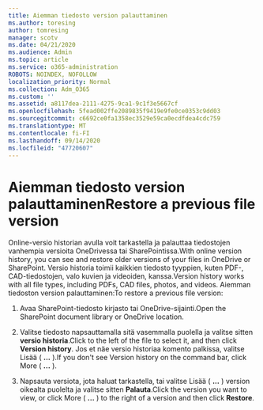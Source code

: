 ```yaml
---
title: Aiemman tiedosto version palauttaminen
ms.author: toresing
author: tomresing
manager: scotv
ms.date: 04/21/2020
ms.audience: Admin
ms.topic: article
ms.service: o365-administration
ROBOTS: NOINDEX, NOFOLLOW
localization_priority: Normal
ms.collection: Adm_O365
ms.custom: ''
ms.assetid: a8117dea-2111-4275-9ca1-9c1f3e5667cf
ms.openlocfilehash: 5fead002ffe2089835f9419e9fe0ce0353c9dd03
ms.sourcegitcommit: c6692ce0fa1358ec3529e59ca0ecdfdea4cdc759
ms.translationtype: MT
ms.contentlocale: fi-FI
ms.lasthandoff: 09/14/2020
ms.locfileid: "47720607"
---
```

# <a name="restore-a-previous-file-version"></a><span data-ttu-id="c8d05-102">Aiemman tiedosto version palauttaminen</span><span class="sxs-lookup"><span data-stu-id="c8d05-102">Restore a previous file version</span></span>

<span data-ttu-id="c8d05-103">Online-versio historian avulla voit tarkastella ja palauttaa tiedostojen vanhempia versioita OneDrivessa tai SharePointissa.</span><span class="sxs-lookup"><span data-stu-id="c8d05-103">With online version history, you can see and restore older versions of your files in OneDrive or SharePoint.</span></span> <span data-ttu-id="c8d05-104">Versio historia toimii kaikkien tiedosto tyyppien, kuten PDF-, CAD-tiedostojen, valo kuvien ja videoiden, kanssa.</span><span class="sxs-lookup"><span data-stu-id="c8d05-104">Version history works with all file types, including PDFs, CAD files, photos, and videos.</span></span> <span data-ttu-id="c8d05-105">Aiemman tiedoston version palauttaminen:</span><span class="sxs-lookup"><span data-stu-id="c8d05-105">To restore a previous file version:</span></span>
  
1. <span data-ttu-id="c8d05-106">Avaa SharePoint-tiedosto kirjasto tai OneDrive-sijainti.</span><span class="sxs-lookup"><span data-stu-id="c8d05-106">Open the SharePoint document library or OneDrive location.</span></span>
    
2. <span data-ttu-id="c8d05-107">Valitse tiedosto napsauttamalla sitä vasemmalla puolella ja valitse sitten **versio historia**.</span><span class="sxs-lookup"><span data-stu-id="c8d05-107">Click to the left of the file to select it, and then click **Version history**.</span></span> <span data-ttu-id="c8d05-108">Jos et näe versio historiaa komento palkissa, valitse Lisää ( **...** ).</span><span class="sxs-lookup"><span data-stu-id="c8d05-108">If you don't see Version history on the command bar, click More ( **...** ).</span></span> 
    
3. <span data-ttu-id="c8d05-109">Napsauta versiota, jota haluat tarkastella, tai valitse Lisää ( **...** ) version oikealta puolelta ja valitse sitten **Palauta**.</span><span class="sxs-lookup"><span data-stu-id="c8d05-109">Click the version you want to view, or click More ( **...** ) to the right of a version and then click **Restore**.</span></span>
    

